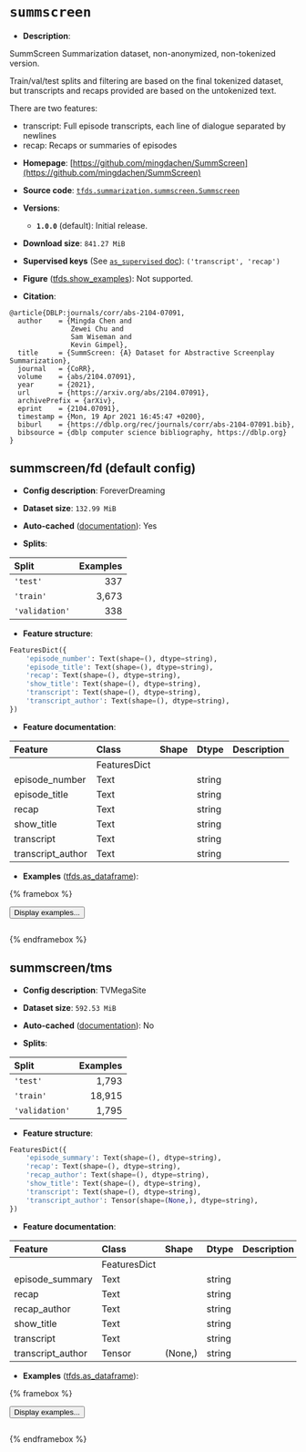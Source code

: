 <div itemscope itemtype="http://schema.org/Dataset">
  <div itemscope itemprop="includedInDataCatalog" itemtype="http://schema.org/DataCatalog">
    <meta itemprop="name" content="TensorFlow Datasets" />
  </div>
  <meta itemprop="name" content="summscreen" />
  <meta itemprop="description" content="SummScreen Summarization dataset, non-anonymized, non-tokenized version.&#10;&#10;Train/val/test splits and filtering are based on the final tokenized dataset,&#10;but transcripts and recaps provided are based on the untokenized text.&#10;&#10;There are two features:&#10;&#10;  - transcript: Full episode transcripts, each line of dialogue&#10;    separated by newlines&#10;  - recap: Recaps or summaries of episodes&#10;&#10;To use this dataset:&#10;&#10;```python&#10;import tensorflow_datasets as tfds&#10;&#10;ds = tfds.load(&#x27;summscreen&#x27;, split=&#x27;train&#x27;)&#10;for ex in ds.take(4):&#10;  print(ex)&#10;```&#10;&#10;See [the guide](https://www.tensorflow.org/datasets/overview) for more&#10;informations on [tensorflow_datasets](https://www.tensorflow.org/datasets).&#10;&#10;" />
  <meta itemprop="url" content="https://www.tensorflow.org/datasets/catalog/summscreen" />
  <meta itemprop="sameAs" content="https://github.com/mingdachen/SummScreen" />
  <meta itemprop="citation" content="@article{DBLP:journals/corr/abs-2104-07091,&#10;  author    = {Mingda Chen and&#10;               Zewei Chu and&#10;               Sam Wiseman and&#10;               Kevin Gimpel},&#10;  title     = {SummScreen: {A} Dataset for Abstractive Screenplay Summarization},&#10;  journal   = {CoRR},&#10;  volume    = {abs/2104.07091},&#10;  year      = {2021},&#10;  url       = {https://arxiv.org/abs/2104.07091},&#10;  archivePrefix = {arXiv},&#10;  eprint    = {2104.07091},&#10;  timestamp = {Mon, 19 Apr 2021 16:45:47 +0200},&#10;  biburl    = {https://dblp.org/rec/journals/corr/abs-2104-07091.bib},&#10;  bibsource = {dblp computer science bibliography, https://dblp.org}&#10;}" />
</div>

# `summscreen`


*   **Description**:

SummScreen Summarization dataset, non-anonymized, non-tokenized version.

Train/val/test splits and filtering are based on the final tokenized dataset,
but transcripts and recaps provided are based on the untokenized text.

There are two features:

-   transcript: Full episode transcripts, each line of dialogue separated by
    newlines
-   recap: Recaps or summaries of episodes

*   **Homepage**:
    [https://github.com/mingdachen/SummScreen](https://github.com/mingdachen/SummScreen)

*   **Source code**:
    [`tfds.summarization.summscreen.Summscreen`](https://github.com/tensorflow/datasets/tree/master/tensorflow_datasets/summarization/summscreen/summscreen.py)

*   **Versions**:

    *   **`1.0.0`** (default): Initial release.

*   **Download size**: `841.27 MiB`

*   **Supervised keys** (See
    [`as_supervised` doc](https://www.tensorflow.org/datasets/api_docs/python/tfds/load#args)):
    `('transcript', 'recap')`

*   **Figure**
    ([tfds.show_examples](https://www.tensorflow.org/datasets/api_docs/python/tfds/visualization/show_examples)):
    Not supported.

*   **Citation**:

```
@article{DBLP:journals/corr/abs-2104-07091,
  author    = {Mingda Chen and
               Zewei Chu and
               Sam Wiseman and
               Kevin Gimpel},
  title     = {SummScreen: {A} Dataset for Abstractive Screenplay Summarization},
  journal   = {CoRR},
  volume    = {abs/2104.07091},
  year      = {2021},
  url       = {https://arxiv.org/abs/2104.07091},
  archivePrefix = {arXiv},
  eprint    = {2104.07091},
  timestamp = {Mon, 19 Apr 2021 16:45:47 +0200},
  biburl    = {https://dblp.org/rec/journals/corr/abs-2104-07091.bib},
  bibsource = {dblp computer science bibliography, https://dblp.org}
}
```


## summscreen/fd (default config)

*   **Config description**: ForeverDreaming

*   **Dataset size**: `132.99 MiB`

*   **Auto-cached**
    ([documentation](https://www.tensorflow.org/datasets/performances#auto-caching)):
    Yes

*   **Splits**:

Split          | Examples
:------------- | -------:
`'test'`       | 337
`'train'`      | 3,673
`'validation'` | 338

*   **Feature structure**:

```python
FeaturesDict({
    'episode_number': Text(shape=(), dtype=string),
    'episode_title': Text(shape=(), dtype=string),
    'recap': Text(shape=(), dtype=string),
    'show_title': Text(shape=(), dtype=string),
    'transcript': Text(shape=(), dtype=string),
    'transcript_author': Text(shape=(), dtype=string),
})
```

*   **Feature documentation**:

Feature           | Class        | Shape | Dtype  | Description
:---------------- | :----------- | :---- | :----- | :----------
                  | FeaturesDict |       |        |
episode_number    | Text         |       | string |
episode_title     | Text         |       | string |
recap             | Text         |       | string |
show_title        | Text         |       | string |
transcript        | Text         |       | string |
transcript_author | Text         |       | string |

*   **Examples**
    ([tfds.as_dataframe](https://www.tensorflow.org/datasets/api_docs/python/tfds/as_dataframe)):

<!-- mdformat off(HTML should not be auto-formatted) -->

{% framebox %}

<button id="displaydataframe">Display examples...</button>
<div id="dataframecontent" style="overflow-x:auto"></div>
<script>
const url = "https://storage.googleapis.com/tfds-data/visualization/dataframe/summscreen-fd-1.0.0.html";
const dataButton = document.getElementById('displaydataframe');
dataButton.addEventListener('click', async () => {
  // Disable the button after clicking (dataframe loaded only once).
  dataButton.disabled = true;

  const contentPane = document.getElementById('dataframecontent');
  try {
    const response = await fetch(url);
    // Error response codes don't throw an error, so force an error to show
    // the error message.
    if (!response.ok) throw Error(response.statusText);

    const data = await response.text();
    contentPane.innerHTML = data;
  } catch (e) {
    contentPane.innerHTML =
        'Error loading examples. If the error persist, please open '
        + 'a new issue.';
  }
});
</script>

{% endframebox %}

<!-- mdformat on -->

## summscreen/tms

*   **Config description**: TVMegaSite

*   **Dataset size**: `592.53 MiB`

*   **Auto-cached**
    ([documentation](https://www.tensorflow.org/datasets/performances#auto-caching)):
    No

*   **Splits**:

Split          | Examples
:------------- | -------:
`'test'`       | 1,793
`'train'`      | 18,915
`'validation'` | 1,795

*   **Feature structure**:

```python
FeaturesDict({
    'episode_summary': Text(shape=(), dtype=string),
    'recap': Text(shape=(), dtype=string),
    'recap_author': Text(shape=(), dtype=string),
    'show_title': Text(shape=(), dtype=string),
    'transcript': Text(shape=(), dtype=string),
    'transcript_author': Tensor(shape=(None,), dtype=string),
})
```

*   **Feature documentation**:

Feature           | Class        | Shape   | Dtype  | Description
:---------------- | :----------- | :------ | :----- | :----------
                  | FeaturesDict |         |        |
episode_summary   | Text         |         | string |
recap             | Text         |         | string |
recap_author      | Text         |         | string |
show_title        | Text         |         | string |
transcript        | Text         |         | string |
transcript_author | Tensor       | (None,) | string |

*   **Examples**
    ([tfds.as_dataframe](https://www.tensorflow.org/datasets/api_docs/python/tfds/as_dataframe)):

<!-- mdformat off(HTML should not be auto-formatted) -->

{% framebox %}

<button id="displaydataframe">Display examples...</button>
<div id="dataframecontent" style="overflow-x:auto"></div>
<script>
const url = "https://storage.googleapis.com/tfds-data/visualization/dataframe/summscreen-tms-1.0.0.html";
const dataButton = document.getElementById('displaydataframe');
dataButton.addEventListener('click', async () => {
  // Disable the button after clicking (dataframe loaded only once).
  dataButton.disabled = true;

  const contentPane = document.getElementById('dataframecontent');
  try {
    const response = await fetch(url);
    // Error response codes don't throw an error, so force an error to show
    // the error message.
    if (!response.ok) throw Error(response.statusText);

    const data = await response.text();
    contentPane.innerHTML = data;
  } catch (e) {
    contentPane.innerHTML =
        'Error loading examples. If the error persist, please open '
        + 'a new issue.';
  }
});
</script>

{% endframebox %}

<!-- mdformat on -->